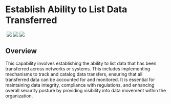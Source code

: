 # Establish Ability to List Data Transferred
&nbsp;![](https://img.shields.io/badge/ID-C1123-blue)&nbsp;![](https://img.shields.io/badge/Phase-Preparation_%28P0001%29-blue)&nbsp;![](https://img.shields.io/badge/Category-Network-blue)
## Overview
This capability involves establishing the ability to list data that has been transferred across networks or systems. This includes implementing mechanisms to track and catalog data transfers, ensuring that all transferred data can be accounted for and monitored. It is essential for maintaining data integrity, compliance with regulations, and enhancing overall security posture by providing visibility into data movement within the organization.